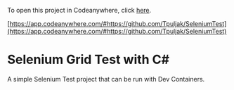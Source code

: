 To open this project in Codeanywhere, click [here](https://app.codeanywhere.com/#https://github.com/Tpuljak/SeleniumTest).

[https://app.codeanywhere.com/#https://github.com/Tpuljak/SeleniumTest](https://app.codeanywhere.com/#https://github.com/Tpuljak/SeleniumTest)

# Selenium Grid Test with C#

A simple Selenium Test project that can be run with Dev Containers.
